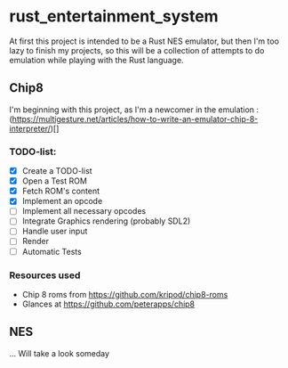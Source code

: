 # rust_entertainment_system
At first this project is intended to be a Rust NES emulator, but then I'm too lazy to finish my projects, so this will be a collection of attempts to do emulation while playing with the Rust language.

## Chip8
I'm beginning with this project, as I'm a newcomer in the emulation :
(https://multigesture.net/articles/how-to-write-an-emulator-chip-8-interpreter/)[]

### TODO-list:
- [X] Create a TODO-list
- [X] Open a Test ROM
- [X] Fetch ROM's content
- [X] Implement an opcode
- [ ] Implement all necessary opcodes 
- [ ] Integrate Graphics rendering (probably SDL2)
- [ ] Handle user input
- [ ] Render
- [ ] Automatic Tests
### Resources used
- Chip 8 roms from https://github.com/kripod/chip8-roms
- Glances at https://github.com/peterapps/chip8 


## NES

... Will take a look someday